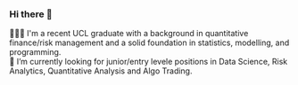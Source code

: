 ### Hi there 👋

👨🏻‍🎓 I'm a recent UCL graduate with a background in quantitative finance/risk management and a solid foundation in statistics, modelling, and programming.<br />
🔭 I’m currently looking for junior/entry levele positions in Data Science, Risk Analytics, Quantitative Analysis and Algo Trading. 

